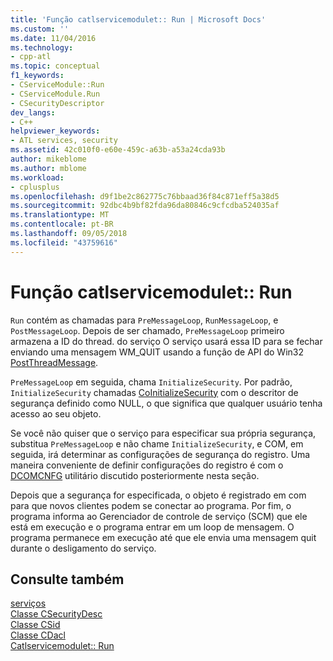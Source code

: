 ```yaml
---
title: 'Função catlservicemodulet:: Run | Microsoft Docs'
ms.custom: ''
ms.date: 11/04/2016
ms.technology:
- cpp-atl
ms.topic: conceptual
f1_keywords:
- CServiceModule::Run
- CServiceModule.Run
- CSecurityDescriptor
dev_langs:
- C++
helpviewer_keywords:
- ATL services, security
ms.assetid: 42c010f0-e60e-459c-a63b-a53a24cda93b
author: mikeblome
ms.author: mblome
ms.workload:
- cplusplus
ms.openlocfilehash: d9f1be2c862775c76bbaad36f84c871eff5a38d5
ms.sourcegitcommit: 92dbc4b9bf82fda96da80846c9cfcdba524035af
ms.translationtype: MT
ms.contentlocale: pt-BR
ms.lasthandoff: 09/05/2018
ms.locfileid: "43759616"
---
```

# <a name="catlservicemoduletrun-function"></a>Função catlservicemodulet:: Run

`Run` contém as chamadas para `PreMessageLoop`, `RunMessageLoop`, e `PostMessageLoop`. Depois de ser chamado, `PreMessageLoop` primeiro armazena a ID do thread. do serviço O serviço usará essa ID para se fechar enviando uma mensagem WM_QUIT usando a função de API do Win32 [PostThreadMessage](https://msdn.microsoft.com/library/windows/desktop/ms644946).

`PreMessageLoop` em seguida, chama `InitializeSecurity`. Por padrão, `InitializeSecurity` chamadas [CoInitializeSecurity](/windows/desktop/api/combaseapi/nf-combaseapi-coinitializesecurity) com o descritor de segurança definido como NULL, o que significa que qualquer usuário tenha acesso ao seu objeto.

Se você não quiser que o serviço para especificar sua própria segurança, substitua `PreMessageLoop` e não chame `InitializeSecurity`, e COM, em seguida, irá determinar as configurações de segurança do registro. Uma maneira conveniente de definir configurações do registro é com o [DCOMCNFG](../atl/dcomcnfg.md) utilitário discutido posteriormente nesta seção.

Depois que a segurança for especificada, o objeto é registrado em com para que novos clientes podem se conectar ao programa. Por fim, o programa informa ao Gerenciador de controle de serviço (SCM) que ele está em execução e o programa entrar em um loop de mensagem. O programa permanece em execução até que ele envia uma mensagem quit durante o desligamento do serviço.

## <a name="see-also"></a>Consulte também

[serviços](../atl/atl-services.md)   
[Classe CSecurityDesc](../atl/reference/csecuritydesc-class.md)   
[Classe CSid](../atl/reference/csid-class.md)   
[Classe CDacl](../atl/reference/cdacl-class.md)   
[Catlservicemodulet:: Run](../atl/reference/catlservicemodulet-class.md#run)

